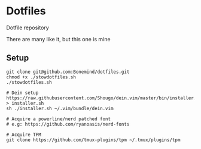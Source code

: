 Dotfiles
=======

Dotfile repository

There are many like it, but this one is mine

## Setup

```
git clone git@github.com:Bonemind/dotfiles.git
chmod +x ./stowdotfiles.sh
./stowdotfiles.sh

# Dein setup
https://raw.githubusercontent.com/Shougo/dein.vim/master/bin/installer.sh > installer.sh
sh ./installer.sh ~/.vim/bundle/dein.vim

# Acquire a powerline/nerd patched font
# e.g: https://github.com/ryanoasis/nerd-fonts

# Acquire TPM
git clone https://github.com/tmux-plugins/tpm ~/.tmux/plugins/tpm
```
